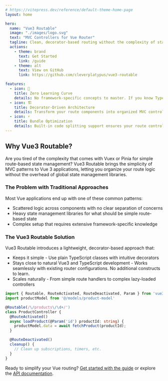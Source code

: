 ```yaml
---
# https://vitepress.dev/reference/default-theme-home-page
layout: home

hero:
  name: "Vue3 Routable"
  image: "./images/logo.svg"
  text: "MVC Controllers for Vue Router"
  tagline: Clean, decorator-based routing without the complexity of state management libraries
  actions:
    - theme: brand
      text: Get Started
      link: /guide
    - theme: alt
      text: View on GitHub
      link: https://github.com/cleverplatypus/vue3-routable

features:
  - icon: 🎯
    title: Zero Learning Curve
    details: No framework-specific concepts to master. If you know TypeScript and vue-router, you're already 90% there. Bring new developers onto your project without the usual framework onboarding overhead.
  - icon: 🏗️
    title: Decorator-Driven Architecture
    details: Transform your route components into organized MVC controllers with simple TypeScript decorators. Handle route lifecycle events, parameter injection, and navigation guards with clean, declarative syntax.
  - icon: ⚡
    title: Bundle Optimization
    details: Built-in code splitting support ensures your route controllers are loaded only when needed. Improve your app's initial load time while maintaining clean separation of concerns.
---
```

## Why Vue3 Routable?

Are you tired of the complexity that comes with Vuex or Pinia for simple route-based state management? Vue3 Routable brings the simplicity of MVC patterns to Vue 3 applications, letting you organize your route logic without the overhead of global state management libraries.

### The Problem with Traditional Approaches

Most Vue applications end up with one of these common patterns:
- Scattered logic across components with no clear separation of concerns
- Heavy state management libraries for what should be simple route-based state
- Complex setup that requires extensive framework-specific knowledge

### The Vue3 Routable Solution

Vue3 Routable introduces a lightweight, decorator-based approach that:
- Keeps it simple - Use plain TypeScript classes with intuitive decorators
- Stays close to natural Vue3 and TypeScript development - Works seamlessly with existing router configurations. No additional constructs to learn.
- Scales naturally - From simple route handlers to complex lazy-loaded controllers

```typescript
import { Routable, RouteActivated, RouteDeactivated, Param } from 'vue3-routable'
import productModel from '@/models/product-model'

@Routable(/\/products\/\d+/')
class ProductController {
  @RouteActivated()
  async loadProduct(@Param('id') productId: string) {
    productModel.data = await fetchProduct(productId);
  }

  @RouteDeactivated()
  cleanup() {
    // Clean up subscriptions, timers, etc.
  }
}
```

Ready to simplify your Vue routing? [Get started with the guide](/guide) or explore the [API documentation](/api/globals).
